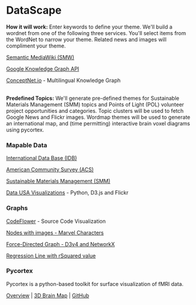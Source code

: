 # DataScape  

<b>How it will work:</b> Enter keywords to define your theme. We'll build a wordnet from one of the following three services.  You'll select items from the WordNet to narrow your theme. Related news and images will compliment your theme.<br>

[Semantic MediaWiki (SMW)](https://www.semantic-mediawiki.org/wiki/Semantic_MediaWiki)  

[Google Knowledge Graph API<!--target-->](https://developers.google.com/knowledge-graph/)

[ConceptNet.io<!--target-->](http://ConceptNet.io) - Multilingual Knowledge Graph
<br><br>

<b>Predefined Topics:</b> We'll generate pre-defined themes for Sustainable Materials Management (SMM) topics and Points of Light (POL) volunteer project opportunities and categories. Topic clusters will be used to fetch Google News and Flickr images. Wordmap themes will be used to generate an international map, and (time permitting) interactive brain voxel diagrams using pycortex. 

### Mapable Data

[International Data Base (IDB)](https://www.census.gov/programs-surveys/international-programs/about/idb.html)

[American Community Survey (ACS)<!--target-->](https://factfinder.census.gov/faces/nav/jsf/pages/download_center.xhtml)

[Sustainable Materials Management (SMM)](https://www.epa.gov/smm)

[Data USA Visualizations](https://datausa.io/) - Python, D3.js and Flickr<br>


### Graphs

[CodeFlower](https://www.redotheweb.com/CodeFlower/) - Source Code Visualization

[Nodes with images - Marvel Characters](infinity/)

[Force-Directed Graph - D3v4 and NetworkX](marvel/)

[Regression Line with rSquared value](regression/index.html)



### Pycortex

Pycortex is a python-based toolkit for surface visualization of 
<span style="white-space: nowrap;">fMRI data.</span>

[Overview](https://news.berkeley.edu/2016/04/27/brain-thesaurus/) | 
[3D Brain Map<!--target-->](http://gallantlab.org/brainviewer/huthetal2012/) | 
[GitHub<!--target-->](https://github.com/gallantlab/pycortex)
<br>

<!--

## Sustainable Materials Management (SMM)

http://localhost:8887/smm-demo/about.html


## Loggevity

How long is log?  

A triangle on a flat surface will gradually become a circle if the flat surface curves into a sphere.  

A circle on a sphere will appear to become a point if the spherical surface expands faster than the circle.  
-->
